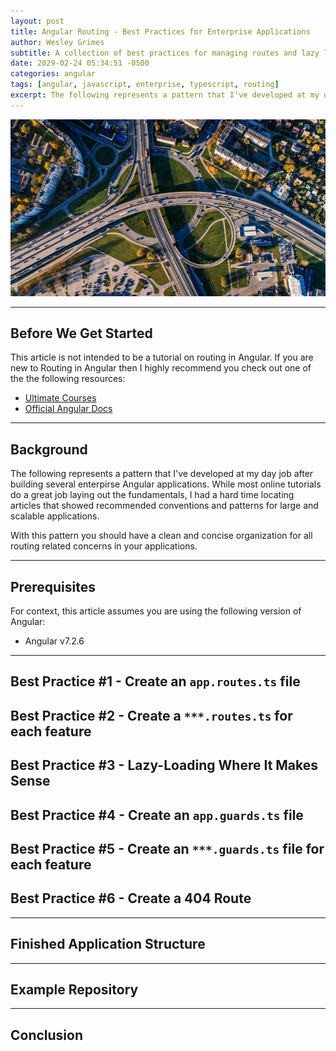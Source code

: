 ```yaml
---
layout: post
title: Angular Routing - Best Practices for Enterprise Applications
author: Wesley Grimes
subtitle: A collection of best practices for managing routes and lazy loading in large Angular applications
date: 2029-02-24 05:34:51 -0500
categories: angular
tags: [angular, javascript, enterprise, typescript, routing]
excerpt: The following represents a pattern that I've developed at my day job after building several enterpirse Angular applications. While most online tutorials do a great job laying out the fundamentals, I had a hard time locating articles that showed recommended conventions and patterns for large and scalable applications. With this pattern you should have a clean and concise organization for all routing related concerns in your applications.
---
```


![](/assets/post_headers/routing.jpg)

---

## Before We Get Started

This article is not intended to be a tutorial on routing in Angular. If you are new to Routing in Angular then I highly recommend you check out one of the the following resources: 

* [Ultimate Courses](https://bit.ly/2WubqhW)
* [Official Angular Docs](https://angular.io/guide/router)

---

## Background

The following represents a pattern that I've developed at my day job after building several enterpirse Angular applications. While most online tutorials do a great job laying out the fundamentals, I had a hard time locating articles that showed recommended conventions and patterns for large and scalable applications. 

With this pattern you should have a clean and concise organization for all routing related concerns in your applications.

---

## Prerequisites

For context, this article assumes you are using the following version of Angular:

* Angular v7.2.6

---

## Best Practice #1 - Create an `app.routes.ts` file

## Best Practice #2 - Create a `***.routes.ts` for each feature

## Best Practice #3 - Lazy-Loading Where It Makes Sense 

## Best Practice #4 - Create an `app.guards.ts` file

## Best Practice #5 - Create an `***.guards.ts` file for each feature

## Best Practice #6 - Create a 404 Route

---

## Finished Application Structure

---

## Example Repository

---

## Conclusion